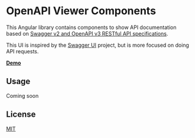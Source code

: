 # OpenAPI Viewer Components

This Angular library contains components to show API documentation based on [Swagger v2 and OpenAPI v3 RESTful API specifications](https://swagger.io/specification/).

This UI is inspired by the [Swagger UI](https://github.com/swagger-api/swagger-ui) project, but is more focused on doing API requests.

**[Demo](https://dhcode.github.io/openapi-ui/)**

## Usage

Coming soon

## License

[MIT](../../LICENSE)
